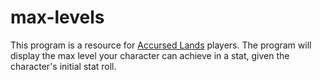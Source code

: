 # max-levels
This program is a resource for [Accursed Lands](https://mud.accursed-lands.com/) players. The program will display the max level your character can achieve in a stat, given the character's initial stat roll.
